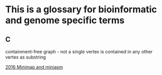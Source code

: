 # This is a glossary for bioinformatic and genome specific terms

## C

containment-free graph - not a single vertex is contained in any other vertex as substring

[2016 Minimap and miniasm](https://arxiv.org/pdf/1512.01801.pdf)


